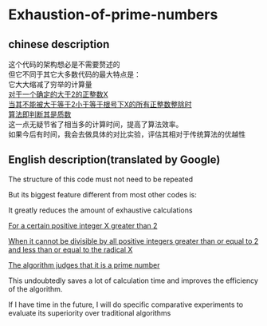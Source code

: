 # Exhaustion-of-prime-numbers
## chinese description
这个代码的架构想必是不需要赘述的  
但它不同于其它大多数代码的最大特点是：  
它大大缩减了穷举的计算量  
<u>对于一个确定的大于2的正整数X  
当其不能被大于等于2小于等于根号下X的所有正整数整除时  
算法即判断其是质数</u>  
这一点无疑节省了相当多的计算时间，提高了算法效率。  
如果今后有时间，我会去做具体的对比实验，评估其相对于传统算法的优越性  
## English description(translated by Google)
The structure of this code must not need to be repeated

 But its biggest feature different from most other codes is:

 It greatly reduces the amount of exhaustive calculations

 <u>For a certain positive integer X greater than 2

 When it cannot be divisible by all positive integers greater than or equal to 2 and less than or equal to the radical X

 The algorithm judges that it is a prime number</u>

 This undoubtedly saves a lot of calculation time and improves the efficiency of the algorithm.

 If I have time in the future, I will do specific comparative experiments to evaluate its superiority over traditional algorithms
